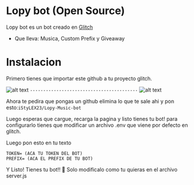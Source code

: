 Lopy bot (Open Source)
=

Lopy bot es un bot creado en [Glitch](https://glitch.com/) 

- Que lleva: Musica, Custom Prefix y Giveaway

Instalacion
== 

Primero tienes que importar este github a tu proyecto glitch.

![alt text](https://i.imgur.com/vjWX0UE.png)
``-----------------------------------------``
![alt text](https://i.imgur.com/ybDfnDC.png)

Ahora te pedira que pongas un github elimina lo que te sale ahi y pon esto:`iStyLEX23/Lopy-Music-bot`

Luego esperas que cargue, recarga la pagina y listo tienes tu bot! para configurarlo tienes que modificar un archivo .env que viene por defecto en glitch.

Luego pon esto en tu texto
```
TOKEN= (ACA TU TOKEN DEL BOT)
PREFIX= (ACA EL PREFIX DE TU BOT)
```

Y Listo! Tienes tu bot!! 🎉 Solo modificalo como tu quieras en el archivo server.js



